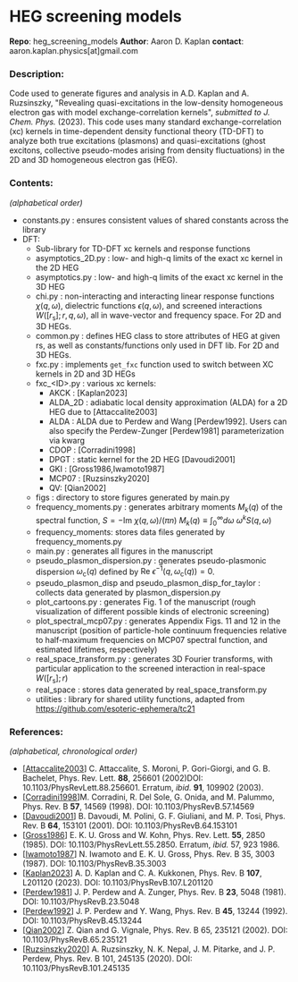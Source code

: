 # HEG screening models
**Repo**: heg_screening_models
**Author**: Aaron D. Kaplan
**contact**: aaron.kaplan.physics[at]gmail.com

### Description:
Code used to generate figures and analysis in A.D. Kaplan and A. Ruzsinszky, "Revealing quasi-excitations in the low-density homogeneous electron gas with model exchange-correlation kernels", *submitted to J. Chem. Phys.* (2023).
This code uses many standard exchange-correlation (xc) kernels in time-dependent density functional theory (TD-DFT) to analyze both true excitations (plasmons) and quasi-excitations (ghost excitons, collective pseudo-modes arising from density fluctuations) in the 2D and 3D homogeneous electron gas (HEG).

### Contents:
*(alphabetical order)*
- constants.py : ensures consistent values of shared constants across the library
- DFT:
    - Sub-library for TD-DFT xc kernels and response functions
    - asymptotics_2D.py : low- and high-q limits of the exact xc kernel in the 2D HEG
    - asymptotics.py : low- and high-q limits of the exact xc kernel in the 3D HEG
    - chi.py : non-interacting and interacting linear response functions $\chi(q,\omega)$, dielectric functions $\epsilon(q,\omega)$, and screened interactions $W([r_\mathrm{s}];r,q,\omega)$, all in wave-vector and frequency space. For 2D and 3D HEGs.
    - common.py : defines HEG class to store attributes of HEG at given rs, as well as constants/functions only used in DFT lib. For 2D and 3D HEGs.
    - fxc.py : implements `get_fxc` function used to switch between XC kernels in 2D and 3D HEGs
    - fxc_\<ID\>.py : various xc kernels:
        - AKCK : [Kaplan2023]
        - ALDA_2D : adiabatic local density approximation (ALDA) for a 2D HEG due to [Attaccalite2003]
        - ALDA : ALDA due to Perdew and Wang [Perdew1992].
        Users can also specify the Perdew-Zunger [Perdew1981] parameterization via kwarg
        - CDOP : [Corradini1998]
        - DPGT : static kernel for the 2D HEG [Davoudi2001]
        - GKI : [Gross1986,Iwamoto1987]
        - MCP07 : [Ruzsinszky2020]
        - QV: [Qian2002]
    - figs : directory to store figures generated by main.py
    - frequency_moments.py : generates arbitrary moments $M_k(q)$ of the spectral function, 
    $S = - \mathrm{Im} ~ \chi(q,\omega)/(\pi n)$
    $M_k(q) \equiv \int_0^\infty d\omega ~ \omega^k S(q,\omega)$
    - frequency_moments: stores data files generated by frequency_moments.py
    - main.py : generates all figures in the manuscript
    - pseudo_plasmon_dispersion.py : generates pseudo-plasmonic dispersion $\omega_\mathrm{c}(q)$ defined by
    $\mathrm{Re} ~ \epsilon^{-1}(q,\omega_\mathrm{c}(q)) = 0$. 
    - pseudo_plasmon_disp and pseudo_plasmon_disp_for_taylor : collects data generated by plasmon_dispersion.py
    - plot_cartoons.py : generates Fig. 1 of the manuscript (rough visualization of different possible kinds of electronic screening)
    - plot_spectral_mcp07.py : generates Appendix Figs. 11 and 12 in the manuscript (position of particle-hole continuum frequencies relative to half-maximum frequencies on MCP07 spectral function, and estimated lifetimes, respectively)
    - real_space_transform.py : generates 3D Fourier transforms, with particular application to the screened interaction in real-space $W([r_\mathrm{s}];r)$
    - real_space : stores data generated by real_space_transform.py
    - utilities : library for shared utility functions, adapted from https://github.com/esoteric-ephemera/tc21 

### References:
*(alphabetical, chronological order)*
- [[Attaccalite2003](https://doi.org/10.1103/PhysRevLett.88.256601)] C. Attaccalite, S. Moroni, P. Gori-Giorgi, and G. B. Bachelet, Phys. Rev. Lett. **88**, 256601 (2002)DOI: 10.1103/PhysRevLett.88.256601. Erratum, *ibid.* **91**, 109902 (2003). 
- [[Corradini1998](https://doi.org/10.1103/PhysRevB.57.14569)]M. Corradini, R. Del Sole, G. Onida, and M. Palummo, Phys. Rev. B **57**, 14569 (1998). DOI: 10.1103/PhysRevB.57.14569
- [[Davoudi2001](https://doi.org/10.1103/PhysRevB.64.153101)] B. Davoudi, M. Polini, G. F. Giuliani, and M. P. Tosi, Phys. Rev. B **64**, 153101 (2001). DOI: 10.1103/PhysRevB.64.153101
- [[Gross1986](https://doi.org/10.1103/PhysRevLett.55.2850)] E. K. U. Gross and W. Kohn, Phys. Rev. Lett. **55**, 2850 (1985). DOI: 10.1103/PhysRevLett.55.2850. Erratum, *ibid.* 57, 923 1986.
- [[Iwamoto1987](https://doi.org/10.1103/PhysRevB.35.3003)] N. Iwamoto and E. K. U. Gross, Phys. Rev. B 35, 3003 (1987). DOI: 10.1103/PhysRevB.35.3003
- [[Kaplan2023](https://doi.org/10.1103/PhysRevB.107.L201120)] A. D. Kaplan and C. A. Kukkonen, Phys. Rev. B **107**, L201120 (2023). DOI: 10.1103/PhysRevB.107.L201120
- [[Perdew1981](https://doi.org/10.1103/PhysRevB.23.5048)] J. P. Perdew and A. Zunger, Phys. Rev. B **23**, 5048 (1981). DOI: 10.1103/PhysRevB.23.5048
- [[Perdew1992](https://doi.org/10.1103/PhysRevB.45.13244)] J. P. Perdew and Y. Wang, Phys. Rev. B **45**, 13244 (1992). DOI: 10.1103/PhysRevB.45.13244
- [[Qian2002](https://doi.org/10.1103/PhysRevB.65.235121)] Z. Qian and G. Vignale, Phys. Rev. B 65, 235121 (2002). DOI: 10.1103/PhysRevB.65.235121
- [[Ruzsinszky2020](https://doi.org/10.1103/PhysRevB.101.245135)] A. Ruzsinszky, N. K. Nepal, J. M. Pitarke, and J. P. Perdew, Phys. Rev. B 101, 245135 (2020). DOI: 10.1103/PhysRevB.101.245135
